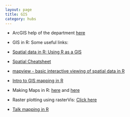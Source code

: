 ```yaml
---
layout: page
title: GIS
category: hubs
---
```


* ArcGIS help of the department [here](https://github.com/biometry/ArcGis)

* GIS in R: Some useful links:
 * [Spatial data in R: Using R as a GIS](https://github.com/Pakillo/R-GIS-tutorial/blob/master/R-GIS_tutorial.md)
 * [Spatial Cheatsheet](http://www.maths.lancs.ac.uk/~rowlings/Teaching/UseR2012/cheatsheet.html)
 * [mapview - basic interactive viewing of spatial data in R](http://environmentalinformatics-marburg.github.io/web-presentations/20150723_mapView.html)
 * [Intro to GIS mapping in R](http://remi-daigle.github.io/GIS_mapping_in_R/)
 * Making Maps in R: [here](http://kevjohnson.org/making-maps-in-r/) and [here](http://www.kevjohnson.org/making-maps-in-r-part-2/)
 * Raster plotting using rasterVis: [Click here](http://oscarperpinan.github.io/rastervis/)
 * [Talk mapping in R](http://www.noamross.net/blog/2015/2/20/mapping-in-R-peek-tobias.html)
